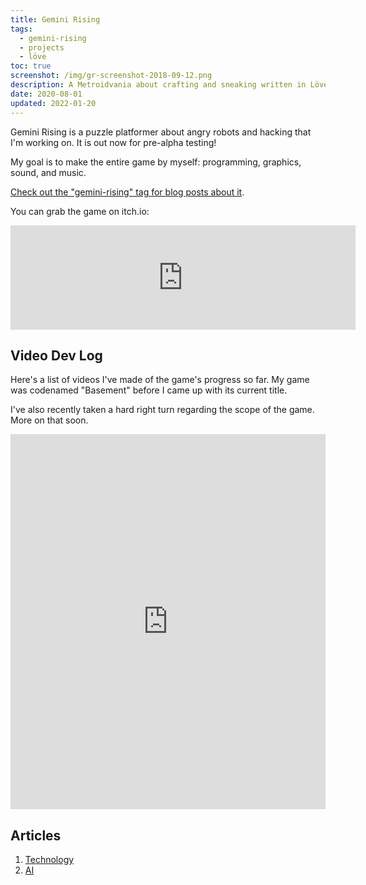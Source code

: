 ```yaml
---
title: Gemini Rising
tags:
  - gemini-rising
  - projects
  - löve
toc: true
screenshot: /img/gr-screenshot-2018-09-12.png
description: A Metroidvania about crafting and sneaking written in Löve.
date: 2020-08-01
updated: 2022-01-20
---
```


<script lang="ts">
  import GameScreenshot from '$lib/components/gameScreenshot.svelte';
</script>

<GameScreenshot imageUrl={screenshot} caption="The player trying to figure out how to sneak by the
Sentry undetected." alt="2d pixel art of a blue figure standing on a metal platform while a small
red robot flies underneath, scanning for intruders." />

Gemini Rising is a puzzle platformer about angry robots and hacking that I'm working on. It is out now for pre-alpha testing!

My goal is to make the entire game by myself: programming, graphics, sound, and music.

[Check out the "gemini-rising" tag for blog posts about it](/tags/gemini-rising).

You can grab the game on itch.io:

<iframe title="Gemini Rising on itch.io" frameborder="0" src="https://itch.io/embed/393809" width="552" height="167"><a href="https://drhayes.itch.io/gemini-rising">Gemini Rising by drhayes</a></iframe>

## Video Dev Log

Here's a list of videos I've made of the game's progress so far. My game was codenamed "Basement" before I came up with its current title.

I've also recently taken a hard right turn regarding the scope of the game. More on that soon.

<iframe title="Gemini Rising playlist on youtube.com" style="position:static;width:100%;height:600px" src="https://www.youtube.com/embed/videoseries?list=PLQuDSztE3xlPBszv48dtN3TFsKUP9s_mO" frameborder="0" allow="accelerometer; autoplay; encrypted-media; gyroscope; picture-in-picture" allowfullscreen></iframe>

## Articles

1. [Technology](/games/gemini-rising/technology)
2. [AI](/games/gemini-rising/ai)
